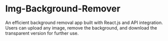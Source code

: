 # Img-Background-Remover
An efficient background removal app built with React.js and API integration. Users can upload any image, remove the background, and download the transparent version for further use.
